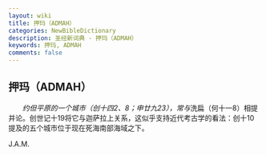 ```yaml
---
layout: wiki
title: 押玛（ADMAH）
categories: NewBibleDictionary
description: 圣经新词典 - 押玛（ADMAH）
keywords: 押玛, ADMAH
comments: false
---
```


## 押玛（ADMAH）

　　*约但平原的一个城市（创十四2、8；申廿九23），常与*洗扁（何十一8）相提并论。创世记十19将它与迦萨拉上关系，这似乎支持近代考古学的看法：创十10提及的五个城市位于现在死海南部海域之下。

J.A.M.








